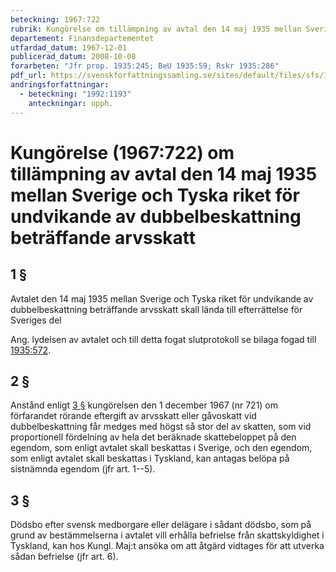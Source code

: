 ```yaml
---
beteckning: 1967:722
rubrik: Kungörelse om tillämpning av avtal den 14 maj 1935 mellan Sverige och Tyska riket för undvikande av dubbelbeskattning beträffande arvsskatt
departement: Finansdepartementet
utfardad_datum: 1967-12-01
publicerad_datum: 2008-10-08
forarbeten: "Jfr prop. 1935:245; BeU 1935:59; Rskr 1935:286"
pdf_url: https://svenskforfattningssamling.se/sites/default/files/sfs/1967-12/SFS1967-722.pdf
andringsforfattningar:
  - beteckning: "1992:1193"
    anteckningar: upph.
---
```


# Kungörelse (1967:722) om tillämpning av avtal den 14 maj 1935 mellan Sverige och Tyska riket för undvikande av dubbelbeskattning beträffande arvsskatt

## 1 §

Avtalet den 14 maj 1935 mellan Sverige och Tyska riket för undvikande av dubbelbeskattning beträffande arvsskatt skall lända till efterrättelse för Sveriges del

Ang. lydelsen av avtalet och till detta fogat slutprotokoll se bilaga fogad till [1935:572](https://selex.se/eli/sfs/1935/572).

## 2 §

Anstånd enligt [3 §](#3) kungörelsen den 1 december 1967 (nr 721) om förfarandet rörande eftergift av arvsskatt eller gåvoskatt vid dubbelbeskattning får medges med högst så stor del av skatten, som vid proportionell fördelning av hela det beräknade skattebeloppet på den egendom, som enligt avtalet skall beskattas i Sverige, och den egendom, som enligt avtalet skall beskattas i Tyskland, kan antagas belöpa på sistnämnda egendom (jfr art. 1--5).

## 3 §

Dödsbo efter svensk medborgare eller delägare i sådant dödsbo, som på grund av bestämmelserna i avtalet vill erhålla befrielse från skattskyldighet i Tyskland, kan hos Kungl. Maj:t ansöka om att åtgärd vidtages för att utverka sådan befrielse (jfr art. 6).